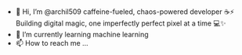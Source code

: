 - 👋 Hi, I’m @archil509
caffeine-fueled, chaos-powered developer ☕⚡
Building digital magic, one imperfectly perfect pixel at a time 💻✨
- 🌱 I’m currently learning  machine learning
- 📫 How to reach me ...

<!---
archil509/archil509 is a ✨ special ✨ repository because its `README.md` (this file) appears on your GitHub profile.
You can click the Preview link to take a look at your changes.
--->


